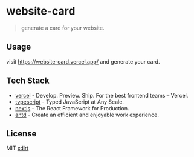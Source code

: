 # website-card

> generate a card for your website.

## Usage

visit https://website-card.vercel.app/ and generate your card.

## Tech Stack

* [vercel](https://vercel.com/) - Develop. Preview. Ship. For the best frontend teams – Vercel.
* [typescript](https://www.typescriptlang.org/) - Typed JavaScript at Any Scale.
* [nextjs](https://nextjs.org/) - The React Framework for Production.
* [antd](https://ant.design/) - Create an efficient and enjoyable work experience.

## License

MIT [xdlrt](https://github.com/xdlrt)
